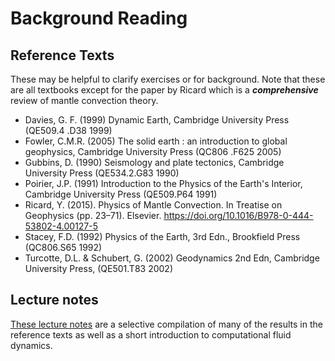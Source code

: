# Background Reading 

<!--
Module i:

 - Bolt, B. (2004) Earthquakes, Freeman & Co. (QE534.3 .B65 2004)
 - Shearer, P.M. (1999) Introduction to Seismology, Cambridge University Press (QE534.2 .S455 1999) - available online as a pdf
 - Tkalcic, H. (2017) The Earth's inner core: revealed by observational seismology, Cambridge University Press, eBook access via Internet. ANU/ANV, ISBN 9781139583954

Module ii:
-->

## Reference Texts

These may be helpful to clarify exercises or for background. Note that these are all textbooks except for the paper by Ricard which is a ***comprehensive*** review of mantle convection theory.

 - Davies, G. F. (1999) Dynamic Earth, Cambridge University Press (QE509.4 .D38 1999)
 - Fowler, C.M.R. (2005) The solid earth : an introduction to global geophysics, Cambridge University Press (QC806 .F625 2005)
 - Gubbins, D. (1990) Seismology and plate tectonics, Cambridge University Press (QE534.2.G83 1990)
 - Poirier, J.P. (1991) Introduction to the Physics of the Earth's Interior, Cambridge University Press (QE509.P64 1991)
 - Ricard, Y. (2015). Physics of Mantle Convection. In Treatise on Geophysics (pp. 23–71). Elsevier. https://doi.org/10.1016/B978-0-444-53802-4.00127-5
 - Stacey, F.D. (1992) Physics of the Earth, 3rd Edn., Brookfield Press (QC806.S65 1992)
 - Turcotte, D.L. & Schubert, G. (2002) Geodynamics 2nd Edn, Cambridge University Press, (QE501.T83 2002) 

## Lecture notes

[These lecture notes](https://anu-rses-education.github.io/ComputationalGeodynamics/Part1-GeophysicalFluidDynamics/0-StartHere.html) are a selective compilation of many of the results in the reference texts as well as a short introduction to computational fluid dynamics.


